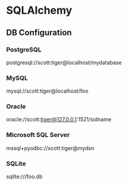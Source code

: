 # SQLAlchemy
## DB Configuration
### PostgreSQL
postgresql://scott:tiger@localhost/mydatabase

### MySQL
mysql://scott:tiger@localhost/foo

### Oracle
oracle://scott:tiger@127.0.0.1:1521/sidname

### Microsoft SQL Server
mssql+pyodbc://scott:tiger@mydsn

### SQLite
sqlite:///foo.db

